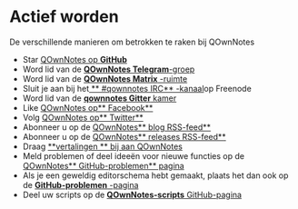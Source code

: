 # Actief worden

De verschillende manieren om betrokken te raken bij QOwnNotes

- Star [QOwnNotes op **GitHub**](https://github.com/pbek/QOwnNotes)
- Word lid van de [ **QOwnNotes Telegram**-groep](https://t.me/QOwnNotes)
- Word lid van de [ **QOwnNotes Matrix** -ruimte](https://riot.im/app/#/room/!rUzrRvrnrOsLasDdbp:matrix.org?via=matrix.org)
- Sluit je aan bij het[ ** #qownnotes IRC** -kanaal](https://kiwiirc.com/client/irc.freenode.net/#qownnotes)op Freenode
- Word lid van de [**qownnotes Gitter** kamer](https://gitter.im/qownnotes/qownnotes)
- Like [QOwnNotes op** Facebook**](https://www.facebook.com/QOwnNotes/)
- Volg [QOwnNotes op** Twitter**](https://twitter.com/QOwnNotes)
- Abonneer u op de [QOwnNotes** blog RSS-feed**](https://feeds.feedburner.com/QOwnNotesBlog)
- Abonneer u op de [QOwnNotes** releases RSS-feed**](https://feeds.feedburner.com/QOwnNotesReleases)
- Draag [**vertalingen ** bij aan QOwnNotes](translation.md)
- Meld problemen of deel ideeën voor nieuwe functies op de [QOwnNotes** GitHub-problemen** pagina](https://github.com/pbek/QOwnNotes/issues)
- Als je een geweldig editorschema hebt gemaakt, plaats het dan ook op de [**GitHub-problemen** -pagina](https://github.com/pbek/QOwnNotes/issues)
- Deel uw scripts op de [**QOwnNotes-scripts** GitHub-pagina](https://github.com/qownnotes/scripts)
